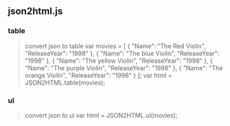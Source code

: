 ## json2html.js
### table
>convert json to table
var movies = [
			{ "Name": "The Red Violin", "ReleaseYear": "1998" },
			{ "Name": "The blue Violin", "ReleaseYear": "1998" },
			{ "Name": "The yellow Violin", "ReleaseYear": "1998" },
			{ "Name": "The purple Violin", "ReleaseYear": "1998" },
			{ "Name": "The orange Violin", "ReleaseYear": "1998" }
		];
var html = JSON2HTML.table(movies);
### ul
>convert json to ul
var html = JSON2HTML.ul(movies);
